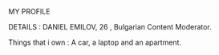 MY PROFILE

DETAILS : DANIEL EMILOV, 26 , Bulgarian Content Moderator.

Things that i own : A car, a laptop and an apartment.